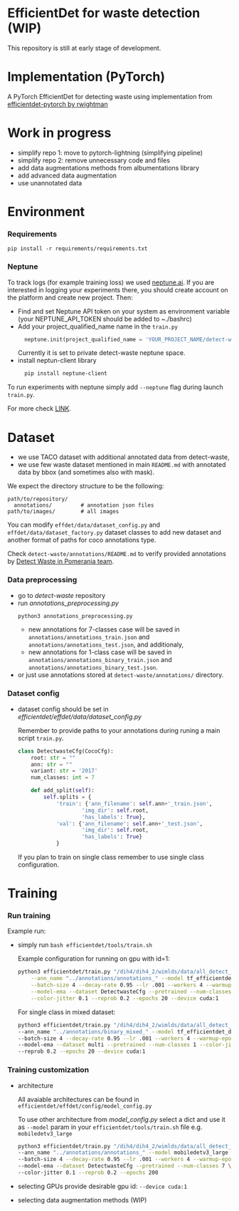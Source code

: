 # EfficientDet for waste detection (WIP)

This repository is still at early stage of development.

# Implementation (PyTorch)
A PyTorch EfficientDet for detecting waste using implementation from  [efficientdet-pytorch by rwightman](https://github.com/rwightman/efficientdet-pytorch)

# Work in progress
* simplify repo 1: move to pytorch-lightning (simplifying pipeline)
* simplify repo 2: remove unnecessary code and files
* add data augmentations methods from albumentations library
* add advanced data augmentation
* use unannotated data

# Environment
### Requirements
` pip install -r requirements/requirements.txt `

### Neptune
To track logs (for example training loss) we used [neptune.ai](https://neptune.ai/). If you are interested in logging your experiments there, you should create account on the platform and create new project. Then:
* Find and set Neptune API token on your system as environment variable (your NEPTUNE_API_TOKEN should be added to ~./bashrc)
* Add your project_qualified_name name in the `train.py`
    ```python
      neptune.init(project_qualified_name = 'YOUR_PROJECT_NAME/detect-waste')
    ```
    Currently it is set to private detect-waste neptune space.
* install neptun-client library
    ```bash
      pip install neptune-client
    ```

To run experiments with neptune simply add `--neptune` flag during launch `train.py`.

For more check [LINK](https://neptune.ai/how-it-works).

# Dataset
* we use TACO dataset with additional annotated data from detect-waste,
* we use few waste dataset mentioned in main `README.md` with annotated data by bbox (and sometimes also with mask).

We expect the directory structure to be the following:
```
path/to/repository/
  annotations/         # annotation json files
path/to/images/        # all images
```
You can modify `effdet/data/dataset_config.py` and `effdet/data/dataset_factory.py` dataset classes to add new dataset and another format of paths for coco annotations type.

Check `detect-waste/annotations/README.md` to verify provided annotations by [Detect Waste in Pomerania team](https://detectwaste.ml/).

### Data preprocessing
* go to *detect-waste* repository
* run *annotations_preprocessing.py*
    ```python
    python3 annotations_preprocessing.py
    ```
    * new annotations for 7-classes case will be saved in `annotations/annotations_train.json` and `annotations/annotations_test.json`, and additionaly,
    * new annotations for 1-class case will be saved in `annotations/annotations_binary_train.json` and `annotations/annotations_binary_test.json`.
* or just use annotations stored at `detect-waste/annotations/` directory.

### Dataset config
* dataset config should be set in *efficientdet/effdet/data/dataset_config.py*

    Remember to provide paths to your annotations during runing a main script `train.py`.

    ```python
    class DetectwasteCfg(CocoCfg):
        root: str = ""
        ann: str = ""
        variant: str = '2017'
        num_classes: int = 7

        def add_split(self):
            self.splits = {
                'train': {'ann_filename': self.ann+'_train.json',
                        'img_dir': self.root,
                        'has_labels': True},
                'val': {'ann_filename': self.ann+'_test.json',
                        'img_dir': self.root,
                        'has_labels': True}
                }
    ```

    If you plan to train on single class remember to use single class configuration.

# Training

### Run training
Example run:

* simply run `bash efficientdet/tools/train.sh`

    Example configuration for running on gpu with id=1:

    ```bash
    python3 efficientdet/train.py "/dih4/dih4_2/wimlds/data/all_detect_images" \
        --ann_name "../annotations/annotations_" --model tf_efficientdet_d2 \
        --batch-size 4 --decay-rate 0.95 --lr .001 --workers 4 --warmup-epochs 5 \
        --model-ema --dataset DetectwasteCfg --pretrained --num-classes 7 \
        --color-jitter 0.1 --reprob 0.2 --epochs 20 --device cuda:1
    ```

    For single class in mixed dataset:

    ```bash
    python3 efficientdet/train.py "/dih4/dih4_2/wimlds/data/all_detect_images" \
    --ann_name "../annotations/binary_mixed_" --model tf_efficientdet_d2 \
    --batch-size 4 --decay-rate 0.95 --lr .001 --workers 4 --warmup-epochs 5 \
    --model-ema --dataset multi --pretrained --num-classes 1 --color-jitter 0.1 \
    --reprob 0.2 --epochs 20 --device cuda:1
    ```

### Training customization

* architecture

    All avaiable architectures can be found in `efficientdet/effdet/config/model_config.py`
        
    To use other architecture from *model_config.py* select a dict and use it as `--model` param in your  `efficientdet/tools/train.sh` file e.g. `mobiledetv3_large`

    ```bash
    python3 efficientdet/train.py "/dih4/dih4_2/wimlds/data/all_detect_images" \
    --ann_name "../annotations/annotations_" --model mobiledetv3_large \
    --batch-size 4 --decay-rate 0.95 --lr .001 --workers 4 --warmup-epochs 5 \
    --model-ema --dataset DetectwasteCfg --pretrained --num-classes 7 \
    --color-jitter 0.1 --reprob 0.2 --epochs 200
    ```

* selecting GPUs provide desirable gpu id: `--device cuda:1`
* selecting data augmentation methods (WIP)

